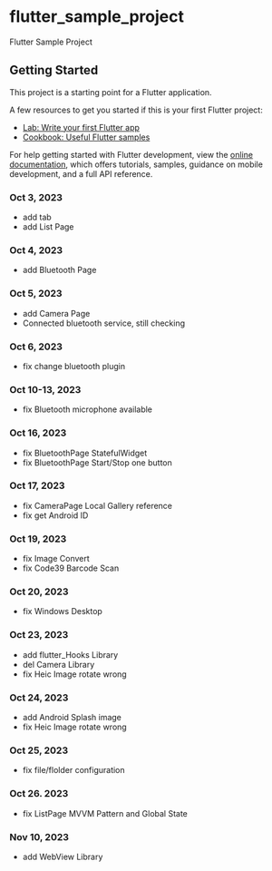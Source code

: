 # flutter_sample_project

Flutter Sample Project

## Getting Started

This project is a starting point for a Flutter application.

A few resources to get you started if this is your first Flutter project:

- [Lab: Write your first Flutter app](https://docs.flutter.dev/get-started/codelab)
- [Cookbook: Useful Flutter samples](https://docs.flutter.dev/cookbook)

For help getting started with Flutter development, view the
[online documentation](https://docs.flutter.dev/), which offers tutorials,
samples, guidance on mobile development, and a full API reference.


### Oct 3, 2023
- add tab
- add List Page
### Oct 4, 2023
- add Bluetooth Page
### Oct 5, 2023
- add Camera Page
- Connected bluetooth service, still checking
### Oct 6, 2023
- fix change bluetooth plugin
### Oct 10-13, 2023
- fix Bluetooth microphone available
### Oct 16, 2023
- fix BluetoothPage StatefulWidget
- fix BluetoothPage Start/Stop one button
### Oct 17, 2023
- fix CameraPage Local Gallery reference
- fix get Android ID
### Oct 19, 2023
- fix Image Convert
- fix Code39 Barcode Scan
### Oct 20, 2023
- fix Windows Desktop
### Oct 23, 2023
- add flutter_Hooks Library
- del Camera Library
- fix Heic Image rotate wrong
### Oct 24, 2023
- add Android Splash image
- fix Heic Image rotate wrong
### Oct 25, 2023
- fix file/flolder configuration
### Oct 26. 2023
- fix ListPage MVVM Pattern and Global State
### Nov 10, 2023
- add WebView Library